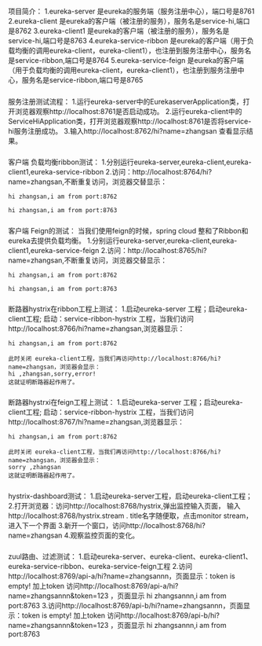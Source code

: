 #####
项目简介：
	1.eureka-server 是eureka的服务端（服务注册中心），端口号是8761
	2.eureka-client 是eureka的客户端（被注册的服务），服务名是service-hi,端口是8762
	3.eureka-client1 是eureka的客户端（被注册的服务），服务名是service-hi,端口号是8763
	4.eureka-service-ribbon 是eureka的客户端（用于负载均衡的调用eureka-client，eureka-client1），也注册到服务注册中心，服务名是service-ribbon,端口号是8764
	5.eureka-service-feign 是eureka的客户端（用于负载均衡的调用eureka-client，eureka-client1），也注册到服务注册中心，服务名是service-ribbon,端口号是8765

#####
服务注册测试流程：
	1.运行eureka-server中的EurekaserverApplication类，打开浏览器观察http://localhost:8761是否启动成功。
	2.运行eureka-client中的ServiceHiApplication类，打开浏览器观察http://localhost:8761是否将service-hi服务注册成功。
	3.输入http://localhost:8762/hi?name=zhangsan 查看显示结果。

#####
客户端 负载均衡ribbon测试：
	1.分别运行eureka-server,eureka-client,eureka-client1,eureka-service-ribbon
	2.访问：http://localhost:8764/hi?name=zhangsan,不断重复访问，浏览器交替显示：

	hi zhangsan,i am from port:8762
	
	hi zhangsan,i am from port:8763

#####
客户端 Feign的测试：
	      当我们使用feign的时候，spring cloud 整和了Ribbon和eureka去提供负载均衡。
	1.分别运行eureka-server,eureka-client,eureka-client1,eureka-service-feign
	2.访问：http://localhost:8765/hi?name=zhangsan,不断重复访问，浏览器交替显示：
	
	hi zhangsan,i am from port:8762
	
	hi zhangsan,i am from port:8763

#####
断路器hystrix在ribbon工程上测试：
	1.启动eureka-server 工程；启动eureka-client工程;
	启动：service-ribbon-hystrix 工程，当我们访问http://localhost:8766/hi?name=zhangsan,浏览器显示：
	
	hi zhangsan,i am from port:8762
	
	此时关闭 eureka-client工程，当我们再访问http://localhost:8766/hi?name=zhangsan，浏览器会显示：
	hi ,zhangsan,sorry,error!
	这就证明断路器起作用了。

#####
断路器hystrxi在feign工程上测试：
	1.启动eureka-server 工程；启动eureka-client工程;
	启动：service-ribbon-hystrix 工程，当我们访问http://localhost:8767/hi?name=zhangsan,浏览器显示：
	
	hi zhangsan,i am from port:8762
	
	此时关闭 eureka-client工程，当我们再访问http://localhost:8766/hi?name=zhangsan，浏览器会显示：
	sorry ,zhangsan
	这就证明断路器起作用了。
	
#####
hystrix-dashboard测试：
	1.启动eureka-server工程，启动eureka-client工程；
	2.打开浏览器：访问http://localhost:8768/hystrix,弹出监控输入页面，
	输入http://localhost:8768/hystrix.stream  . title名字随便取，点击monitor stream，进入下一个界面
	3.新开一个窗口，访问http://localhost:8768/hi?name=zhangsan
	4.观察监控页面的变化。
	
#####
zuul路由、过滤测试：
	1.启动eureka-server、eureka-client、eureka-client1、eureka-service-ribbon、eureka-service-feign工程
	2.访问http://localhost:8769/api-a/hi?name=zhangsannn，页面显示：token is empty!
	  加上token 访问http://localhost:8769/api-a/hi?name=zhangsannn&token=123 ，页面显示 hi zhangsannn,i am from port:8763
	3.访问http://localhost:8769/api-b/hi?name=zhangsannn，页面显示：token is empty!
	  加上token 访问http://localhost:8769/api-b/hi?name=zhangsannn&token=123 ，页面显示 hi zhangsannn,i am from port:8763

